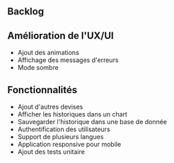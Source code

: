 Backlog
-------

Amélioration de l'UX/UI
-----------------------
* Ajout des animations 
* Affichage des messages d'erreurs
* Mode sombre

Fonctionnalités
---------------
* Ajout d'autres devises
* Afficher les historiques dans un chart
* Sauvegarder l'historique dans une base de donnée
* Authentification des utilisateurs
* Support de plusieurs langues
* Application responsive pour mobile
* Ajout des tests unitaire


